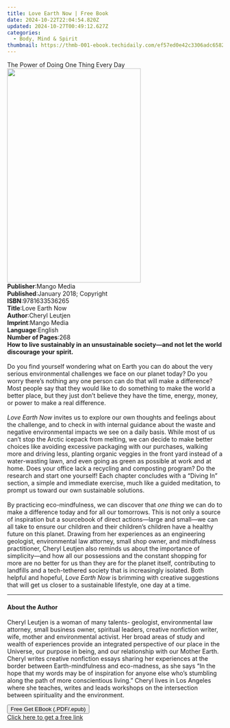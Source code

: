 ```yaml
---
title: Love Earth Now | Free Book
date: 2024-10-22T22:04:54.820Z
updated: 2024-10-27T00:49:12.627Z
categories:
  - Body, Mind & Spirit
thumbnail: https://thmb-001-ebook.techidaily.com/ef57ed0e42c3306adc6582cbb6df820dbe03c784e022daaaa62ee520e7d1d2e3.jpg
---
```

<main id="book-container">
  <div class="flex flex-col">
    <div class="book-brief flex-1 py-6 px-4 sm:p-6 md:py-10 md:px-8">
      <!-- brief-->
      <div class="book-brief-main">The Power of Doing One Thing Every Day</div>
    </div>
    <div
      class="book-meta-info flex-1 grid gap-4 col-start-1 col-end-3 row-start-1 sm:mb-6 sm:grid-cols-4 lg:gap-6 lg:col-start-2 lg:row-end-6 lg:row-span-6 lg:mb-0"
    >
      <div
        class="book-meta-info-left place-content-center mt-4 p-4 text-sm leading-6 col-start-2 col-span-2 dark:text-slate-400"
      >
        <img
          class="w-full h-500 object-cover rounded-lg sm:h-255 sm:col-span-2 lg:col-span-full"
          src="https://img-001-ebook.techidaily.com/e3185f1b0971ef37c943a0286cd25fe139544ea90f7508f02e82b0ddf0d391d9.jpg"
          alt=""
          width="312"
          height="500"
        />
      </div>
      <div
        class="book-meta-info-right mt-2 col-start-1 row-start-2 col-span-3 self-center"
      >
        <!-- meta data  -->
        <div class="flex flex-col px-4 md:px-8">
          <div class="flex-1">
            <strong>Publisher</strong>:<span class="px-2">Mango Media</span>
          </div>
          <div class="flex-1">
            <strong>Published</strong>:<span class="px-2"
              >January 2018; Copyright</span
            >
          </div>
          <div class="flex-1">
            <strong>ISBN</strong>:<span class="px-2">9781633536265</span>
          </div>
          <div class="flex-1">
            <strong>Title</strong>:<span class="px-2">Love Earth Now</span>
          </div>
          <div class="flex-1">
            <strong>Author</strong>:<span class="px-2">Cheryl Leutjen</span>
          </div>
          <div class="flex-1">
            <strong>Imprint</strong>:<span class="px-2">Mango Media</span>
          </div>
          <div class="flex-1">
            <strong>Language</strong>:<span class="px-2">English</span>
          </div>
          <div class="flex-1">
            <strong>Number of Pages</strong>:<span class="px-2">268</span>
          </div>
        </div>
      </div>
    </div>
    <div class="book-description flex-1 py-6 px-4 sm:p-6 md:py-10 md:px-8">
      <div class="book-description-main">
        <div accordion-content="" id="description">
          <b
            >How to live sustainably in an unsustainable society—and not let the
            world discourage your spirit.</b
          ><br />
          &nbsp;<br />
          Do you find yourself wondering what on Earth you can do about the very
          serious environmental challenges we face on our planet today? Do you
          worry there’s nothing any one person can do that will make a
          difference? Most people say that they would like to do something to
          make the world a better place, but they just don’t believe they have
          the time, energy, money, or power to make a real difference.<br />
          &nbsp;<br /><i>Love Earth Now</i>&nbsp;invites us to explore our own
          thoughts and feelings about the challenge, and to check in with
          internal guidance about the waste and negative environmental impacts
          we see on a daily basis. While most of us can’t stop the Arctic
          icepack from melting, we can decide to make better choices like
          avoiding excessive packaging with our purchases, walking more and
          driving less, planting organic veggies in the front yard instead of a
          water-wasting lawn, and even going as green as possible at work and at
          home. Does your office lack a recycling and composting program? Do the
          research and start one yourself! Each chapter concludes with a “Diving
          In” section, a simple and immediate exercise, much like a guided
          meditation, to prompt us toward our own sustainable solutions.<br />
          &nbsp;<br />
          By practicing eco-mindfulness, we can discover that&nbsp;<i
            >one thing</i
          >&nbsp;we can do to make a difference today and for all our tomorrows.
          This is not only a source of inspiration but a sourcebook of direct
          actions—large and small—we can all take to ensure our children and
          their children’s children have a healthy future on this planet.
          Drawing from her experiences as an engineering geologist,
          environmental law attorney, small shop owner, and mindfulness
          practitioner, Cheryl Leutjen also reminds us about the importance of
          simplicity—and how all our possessions and the constant shopping for
          more are no better for us than they are for the planet itself,
          contributing to landfills and a tech-tethered society that is
          increasingly isolated. Both helpful and hopeful,<i
            >&nbsp;Love Earth Now</i
          >&nbsp;is brimming with creative suggestions that will get us closer
          to a sustainable lifestyle, one day at a time.
        </div>
        <div class="accordion-fader"></div>
      </div>
    </div>
    <div class="book-excerpts flex-1 py-6 px-4 sm:p-6 md:py-10 md:px-8">
      <!-- excerpts-->
      <div class="book-excerpts-main">
        <hr />
        <h4 class="placeholder placeholder-heading">
          <span>About the Author</span>
        </h4>
        <p>
          Cheryl Leutjen is a woman of many talents- geologist, environmental
          law attorney, small business owner, spiritual leaders, creative
          nonfiction writer, wife, mother and environmental activist. Her broad
          areas of study and wealth of experiences provide an integrated
          perspective of our place in the Universe, our purpose in being, and
          our relationship with our Mother Earth. Cheryl writes creative
          nonfiction essays sharing her experiences at the border between
          Earth-mindfulness and eco-madness, as she says “In the hope that my
          words may be of inspiration for anyone else who’s stumbling along the
          path of more conscientious living.” Cheryl lives in Los Angeles where
          she teaches, writes and leads workshops on the intersection between
          spirituality and the environment.
        </p>
      </div>
    </div>
    <div
      class="book-about-author flex-1 py-6 px-4 sm:p-6 md:py-10 md:px-8"
    ></div>
    <div class="book-free-get flex-1 py-6 px-4 sm:p-6 md:py-10 md:px-8">
      <button
        id="btn-free-get"
        class="bg-blue-500 hover:bg-blue-700 text-white font-bold py-2 px-4 rounded"
      >
        Free Get EBook (.PDF/.epub)
      </button>
      <div id="countdown-display" class="px-2 text-lg mt-2"></div>
      <a
        id="free-link"
        class="hidden bg-blue-500 hover:bg-blue-700 text-white font-bold py-2 px-4 rounded"
        href="https://www.ebooks.com/en-us/book/209579020/love-earth-now/cheryl-leutjen/"
        target="_blank"
        >Click here to get a free link</a
      >
    </div>
    <script>
      let countdownTime = 0;
      let countdownInterval = null;
      document
        .getElementById('btn-free-get')
        .addEventListener('click', startCountdown);
      function startCountdown() {
        countdownTime = new Date().getTime() + 60000 * 3;
        countdownInterval = setInterval(updateCountdown, 1000);
        document.getElementById('btn-free-get').disabled = true;
        document
          .getElementById('btn-free-get')
          .classList.add('bg-gray-500', 'cursor-not-allowed');
      }
      function updateCountdown() {
        let currentTime = new Date().getTime();
        let timeLeft = countdownTime - currentTime;
        let secondsLeft = Math.floor(timeLeft / 1000);
        document.getElementById('countdown-display').innerHTML =
          `Remaining time: ${secondsLeft} seconds.`;
        if (secondsLeft <= 0) {
          clearInterval(countdownInterval);
          document.getElementById('btn-free-get').classList.add('hidden');
          document.getElementById('free-link').classList.remove('hidden');
          document.getElementById('countdown-display').innerHTML = '';
        }
      }
    </script>
  </div>
</main>

<ins class="adsbygoogle"
      style="display:block"
      data-ad-client="ca-pub-7571918770474297"
      data-ad-slot="8358498916"
      data-ad-format="auto"
      data-full-width-responsive="true"></ins>
    
